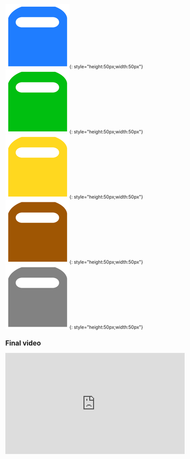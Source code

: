 ![BlueBin](../images/BlueBin.png){: style="height:50px;width:50px"}
![GreenBin](../images/GreenBin.png){: style="height:50px;width:50px"}
![YellowBin](../images/YellowBin.png){: style="height:50px;width:50px"}
![BrownBin](../images/BrownBin.png){: style="height:50px;width:50px"}
![GreyBin](../images/GreyBin.png){: style="height:50px;width:50px"}

## Final video

<iframe width="560" height="315" src="https://www.youtube.com/embed/fhhr1BJ_tmA?si=WUGzP55aOYNgaadA" title="YouTube video player" frameborder="0" allow="accelerometer; autoplay; clipboard-write; encrypted-media; gyroscope; picture-in-picture; web-share" allowfullscreen></iframe>
